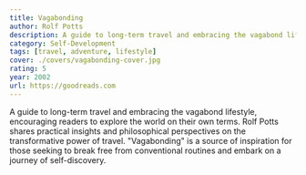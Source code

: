 ```yaml
---
title: Vagabonding
author: Rolf Potts
description: A guide to long-term travel and embracing the vagabond lifestyle, encouraging readers to explore the world on their own terms.
category: Self-Development
tags: [travel, adventure, lifestyle]
cover: ./covers/vagabonding-cover.jpg
rating: 5
year: 2002
url: https://goodreads.com
---
```


A guide to long-term travel and embracing the vagabond lifestyle, encouraging readers to explore the world on their own terms. Rolf Potts shares practical insights and philosophical perspectives on the transformative power of travel. "Vagabonding" is a source of inspiration for those seeking to break free from conventional routines and embark on a journey of self-discovery.
